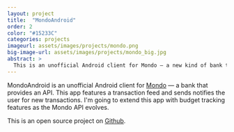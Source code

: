 ```yaml
---
layout: project
title:  "MondoAndroid"
order: 2
color: "#15233C"
categories: projects
imageurl: assets/images/projects/mondo.png
big-image-url: assets/images/projects/mondo_big.jpg
abstract: >
  This is an unofficial Android client for Mondo — a new kind of bank that provides an API.
---
```



MondoAndroid is an unofficial Android client for [Mondo](http://www.getmondo.co.uk/) — a bank that provides an API. This app features a transaction feed and sends notifies the user for new transactions. I'm going to extend this app with budget tracking features as the Mondo API evolves.

This is an open source project on [Github](https://github.com/joluet/MondoAndroid).
